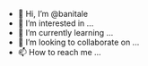 - 👋 Hi, I’m @banitale
- 👀 I’m interested in ...
- 🌱 I’m currently learning ...
- 💞️ I’m looking to collaborate on ...
- 📫 How to reach me ...

<!---
banitale/banitale is a ✨ special ✨ repository because its `README.md` (this file) appears on your GitHub profile.
You can click the Preview link to take a look at your changes.
--->
